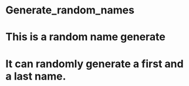 # Generate_random_names
# This is a random name generate
# It can randomly generate a first and a last name.
# 
